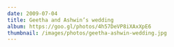 ```yaml
---
date: 2009-07-04
title: Geetha and Ashwin’s wedding
album: https://goo.gl/photos/4h57DeVP8iXAxXpE6
thumbnail: /images/photos/geetha-ashwin-wedding.jpg
---
```


